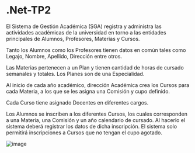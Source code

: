 # .Net-TP2
El Sistema de Gestión Académica (SGA) registra y administra las actividades académicas de la universidad en torno a las entidades principales de Alumnos, Profesores, Materias y Cursos.


Tanto los Alumnos como los Profesores tienen datos en común tales como Legajo, Nombre, Apellido, Dirección entre otros.


Las Materias pertenecen a un Plan y tienen cantidad de horas de cursado semanales y totales. Los Planes son de una Especialidad.


Al inicio de cada año académico, dirección Académica crea los Cursos para cada Materia, a los que se les asigna una Comisión y cupo definido.


Cada Curso tiene asignado Docentes en diferentes cargos.


Los Alumnos se inscriben a los diferentes Cursos, los cuales corresponden a una Materia, una Comisión y un año calendario de cursado. Al hacerlo el sistema deberá registrar los datos de dicha inscripción. El sistema solo permitirá inscripciones a Cursos que no tengan el cupo agotado.

![image](https://user-images.githubusercontent.com/80583829/124415236-cf3a4700-dd2a-11eb-9e14-b2ca4fca4367.png)
